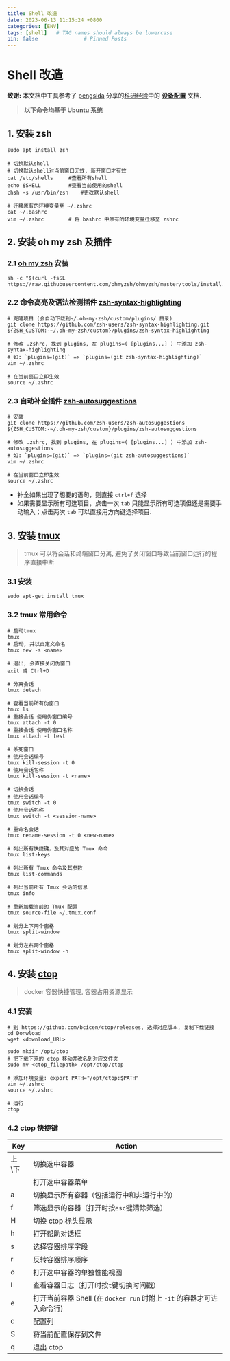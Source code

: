 ```yaml
---
title: Shell 改造
date: 2023-06-13 11:15:24 +0800
categories: [ENV]
tags: [shell]   # TAG names should always be lowercase
pin: false               # Pinned Posts
---
```


# Shell 改造

**致谢:** 本文档中工具参考了 [pengsida](https://github.com/pengsida) 分享的[科研经验](https://github.com/pengsida/learning_research/tree/master)中的 **[设备配置](https://pengsida.notion.site/59569d7b66954578b21bf1dc6ea35776)** 文档.

>  **以下命令均基于 Ubuntu 系统**

## 1. 安装 zsh

```shell
sudo apt install zsh

# 切换默认shell
# 切换默认shell对当前窗口无效, 新开窗口才有效
cat /etc/shells  	#查看所有shell
echo $SHELL      	#查看当前使用的shell
chsh -s /usr/bin/zsh	#更改默认shell

# 迁移原有的环境变量至 ~/.zshrc
cat ~/.bashrc
vim ~/.zshrc		# 将 bashrc 中原有的环境变量迁移至 zshrc
```

## 2. 安装 oh my zsh 及插件

### 2.1 [oh my zsh](https://github.com/ohmyzsh/ohmyzsh) 安装

```shell
sh -c "$(curl -fsSL https://raw.githubusercontent.com/ohmyzsh/ohmyzsh/master/tools/install.sh)"
```

### 2.2 命令高亮及语法检测插件 [zsh-syntax-highlighting](https://github.com/zsh-users/zsh-syntax-highlighting)

```shell
# 克隆项目 (会自动下载到~/.oh-my-zsh/custom/plugins/ 目录)
git clone https://github.com/zsh-users/zsh-syntax-highlighting.git ${ZSH_CUSTOM:-~/.oh-my-zsh/custom}/plugins/zsh-syntax-highlighting

# 修改 .zshrc, 找到 plugins, 在 plugins=( [plugins...] ) 中添加 zsh-syntax-highlighting
# 如: `plugins=(git)` => `plugins=(git zsh-syntax-highlighting)`
vim ~/.zshrc

# 在当前窗口立即生效
source ~/.zshrc 
```

### 2.3 自动补全插件 [zsh-autosuggestions](https://github.com/zsh-users/zsh-autosuggestions)

```shell
# 安装
git clone https://github.com/zsh-users/zsh-autosuggestions ${ZSH_CUSTOM:-~/.oh-my-zsh/custom}/plugins/zsh-autosuggestions

# 修改 .zshrc, 找到 plugins, 在 plugins=( [plugins...] ) 中添加 zsh-autosuggestions
# 如: `plugins=(git)` => `plugins=(git zsh-autosuggestions)`
vim ~/.zshrc

# 在当前窗口立即生效
source ~/.zshrc 
```

* 补全如果出现了想要的语句，则直接 `ctrl+f` 选择
* 如果需要显示所有可选项目，点击一次 `tab` 只能显示所有可选项但还是需要手动输入；点击两次 `tab` 可以直接用方向键选择项目.

## 3. 安装 [tmux](https://github.com/tmux/tmux)

> tmux 可以将会话和终端窗口分离, 避免了关闭窗口导致当前窗口运行的程序直接中断.

### 3.1 安装

```shell
sudo apt-get install tmux
```

### 3.2 tmux 常用命令

```shell
# 启动tmux
tmux
# 启动, 并以自定义命名
tmux new -s <name>

# 退出, 会直接关闭伪窗口
exit 或 Ctrl+D

# 分离会话
tmux detach

# 查看当前所有伪窗口
tmux ls
# 重接会话 使用伪窗口编号
tmux attach -t 0
# 重接会话 使用伪窗口名称
tmux attach -t test

# 杀死窗口
# 使用会话编号
tmux kill-session -t 0
# 使用会话名称
tmux kill-session -t <name>

# 切换会话
# 使用会话编号
tmux switch -t 0
# 使用会话名称
tmux switch -t <session-name>

# 重命名会话
tmux rename-session -t 0 <new-name>

# 列出所有快捷键，及其对应的 Tmux 命令
tmux list-keys

# 列出所有 Tmux 命令及其参数
tmux list-commands

# 列出当前所有 Tmux 会话的信息
tmux info

# 重新加载当前的 Tmux 配置
tmux source-file ~/.tmux.conf

# 划分上下两个窗格
tmux split-window

# 划分左右两个窗格
tmux split-window -h
```

## 4. 安装 [ctop](https://github.com/bcicen/ctop)

> docker 容器快捷管理, 容器占用资源显示

### 4.1 安装

```shell
# 到 https://github.com/bcicen/ctop/releases, 选择对应版本, 复制下载链接
cd Donwload
wget <download_URL>

sudo mkdir /opt/ctop
# 把下载下来的 ctop 移动并改名到对应文件夹
sudo mv <ctop_filepath> /opt/ctop/ctop

# 添加环境变量: export PATH="/opt/ctop:$PATH"
vim ~/.zshrc
source ~/.zshrc

# 运行
ctop
```

### 4.2 ctop 快捷键

| Key     | Action                                                       |
| ------- | ------------------------------------------------------------ |
| 上\下   | 切换选中容器                                                 |
| <ENTER> | 打开选中容器菜单                                             |
| a       | 切换显示所有容器（包括运行中和非运行中的）                   |
| f       | 筛选显示的容器（打开时按`esc`键清除筛选）                    |
| H       | 切换 ctop 标头显示                                           |
| h       | 打开帮助对话框                                               |
| s       | 选择容器排序字段                                             |
| r       | 反转容器排序顺序                                             |
| o       | 打开选中容器的单独性能视图                                   |
| l       | 查看容器日志（打开时按`t`键切换时间戳）                      |
| e       | 打开当前容器 Shell (在 `docker run` 时附上 `-it` 的容器才可进入命令行) |
| c       | 配置列                                                       |
| S       | 将当前配置保存到文件                                         |
| q       | 退出 ctop                                                    |
